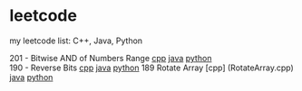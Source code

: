 # leetcode
my leetcode list: C++, Java, Python

201 - Bitwise AND of Numbers Range [cpp](RangeBitwiseAnd.cpp) [java](RangeBitwiseAnd.java) [python](RangeBitwiseAnd.py)  
190 - Reverse Bits [cpp](ReverseBits.cpp) [java](ReverseBits.java) [python](ReverseBits.py)
189	Rotate Array [cpp] (RotateArray.cpp) [java](RotateArray.java) [python](RotateArray.py)
